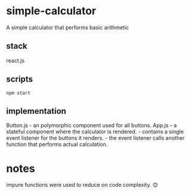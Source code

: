 # simple-calculator
A simple calculator that performs basic arithmetic

## stack
react.js

## scripts
`npm start`

## implementation
Button.js - an polymorphic component used for all buttons.
App.js - a stateful component where the calculator is rendered.
       - contains a single event listener for the buttons it renders.
          - the event listener calls another function that performs actual calculation.

# notes
impure functions were used to reduce on code complexity.
😊
